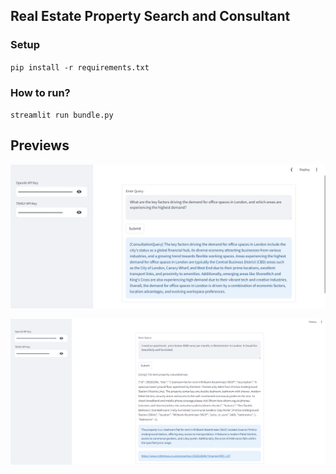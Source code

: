 ## Real Estate Property Search and Consultant


### Setup

`pip install -r requirements.txt`

### How to run?

`streamlit run bundle.py`


## Previews

![](./examples/c.png)

![](./examples/s.png)